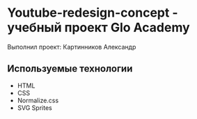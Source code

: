 # Youtube-redesign-concept - учебный проект Glo Academy
Выполнил проект: Картинников Александр

## Используемые технологии
- HTML
- CSS
- Normalize.css
- SVG Sprites 
